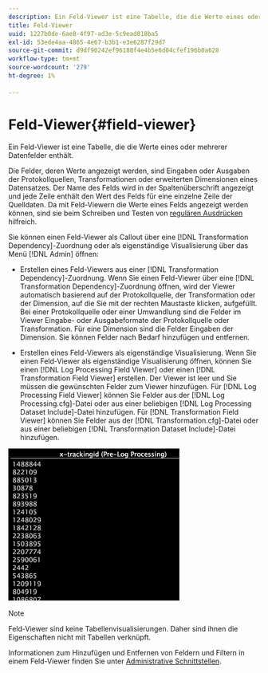 ```yaml
---
description: Ein Feld-Viewer ist eine Tabelle, die die Werte eines oder mehrerer Datenfelder enthält.
title: Feld-Viewer
uuid: 1227b0de-6ae8-4f97-ad3e-5c9ead818ba5
exl-id: 53ede4aa-4865-4e67-b3b1-e3e6287f29d7
source-git-commit: d9df90242ef96188f4e4b5e6d04cfef196b0a628
workflow-type: tm+mt
source-wordcount: '279'
ht-degree: 1%

---
```


# Feld-Viewer{#field-viewer}

Ein Feld-Viewer ist eine Tabelle, die die Werte eines oder mehrerer Datenfelder enthält.

Die Felder, deren Werte angezeigt werden, sind Eingaben oder Ausgaben der Protokollquellen, Transformationen oder erweiterten Dimensionen eines Datensatzes. Der Name des Felds wird in der Spaltenüberschrift angezeigt und jede Zeile enthält den Wert des Felds für eine einzelne Zeile der Quelldaten. Da mit Feld-Viewern die Werte eines Felds angezeigt werden können, sind sie beim Schreiben und Testen von [regulären Ausdrücken](../../../../../home/c-dataset-const-proc/c-reg-exp.md#concept-070077baa419475094ef0469e92c5b9c) hilfreich.

Sie können einen Feld-Viewer als Callout über eine [!DNL Transformation Dependency]-Zuordnung oder als eigenständige Visualisierung über das Menü [!DNL Admin] öffnen:

* Erstellen eines Feld-Viewers aus einer [!DNL Transformation Dependency]-Zuordnung. Wenn Sie einen Feld-Viewer über eine [!DNL Transformation Dependency]-Zuordnung öffnen, wird der Viewer automatisch basierend auf der Protokollquelle, der Transformation oder der Dimension, auf die Sie mit der rechten Maustaste klicken, aufgefüllt. Bei einer Protokollquelle oder einer Umwandlung sind die Felder im Viewer Eingabe- oder Ausgabeformate der Protokollquelle oder Transformation. Für eine Dimension sind die Felder Eingaben der Dimension. Sie können Felder nach Bedarf hinzufügen und entfernen.

* Erstellen eines Feld-Viewers als eigenständige Visualisierung. Wenn Sie einen Feld-Viewer als eigenständige Visualisierung öffnen, können Sie einen [!DNL Log Processing Field Viewer] oder einen [!DNL Transformation Field Viewer] erstellen. Der Viewer ist leer und Sie müssen die gewünschten Felder zum Viewer hinzufügen. Für [!DNL Log Processing Field Viewer] können Sie Felder aus der [!DNL Log Processing.cfg]-Datei oder aus einer beliebigen [!DNL Log Processing Dataset Include]-Datei hinzufügen. Für [!DNL Transformation Field Viewer] können Sie Felder aus der [!DNL Transformation.cfg]-Datei oder aus einer beliebigen [!DNL Transformation Dataset Include]-Datei hinzufügen.

![](assets/vis_FieldViewer_OneField.png)

>[!NOTE]
>
>Feld-Viewer sind keine Tabellenvisualisierungen. Daher sind ihnen die Eigenschaften nicht mit Tabellen verknüpft.

Informationen zum Hinzufügen und Entfernen von Feldern und Filtern in einem Feld-Viewer finden Sie unter [Administrative Schnittstellen](../../../../../home/c-get-started/c-admin-intrf/c-admin-intrf.md#concept-855c1a91e1a948969fab592adca15f74).

